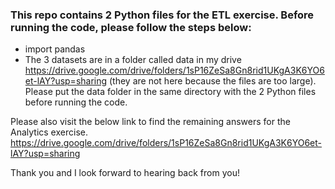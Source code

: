 ### This repo contains 2 Python files for the ETL exercise. Before running the code, please follow the steps below:
 - import pandas
 - The 3 datasets are in a folder called data in my drive https://drive.google.com/drive/folders/1sP16ZeSa8Gn8rid1UKgA3K6YO6et-lAY?usp=sharing (they are not here because the files are too large). Please put the data folder in the same directory with the 2 Python files before running the code.
 
 
Please also visit the below link to find the remaining answers for the Analytics exercise. 
https://drive.google.com/drive/folders/1sP16ZeSa8Gn8rid1UKgA3K6YO6et-lAY?usp=sharing


Thank you and I look forward to hearing back from you!
